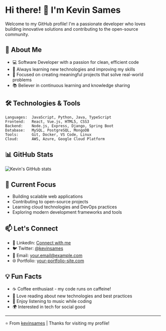 # Hi there! 👋 I'm Kevin Sames

Welcome to my GitHub profile! I'm a passionate developer who loves building innovative solutions and contributing to the open-source community.

## 🚀 About Me

- 💻 Software Developer with a passion for clean, efficient code
- 🌱 Always learning new technologies and improving my skills
- 🎯 Focused on creating meaningful projects that solve real-world problems
- 📚 Believer in continuous learning and knowledge sharing

## 🛠️ Technologies & Tools

```text
Languages:  JavaScript, Python, Java, TypeScript
Frontend:   React, Vue.js, HTML5, CSS3
Backend:    Node.js, Express, Django, Spring Boot
Database:   MySQL, PostgreSQL, MongoDB
Tools:      Git, Docker, VS Code, Linux
Cloud:      AWS, Azure, Google Cloud Platform
```

## 📊 GitHub Stats

![Kevin's GitHub stats](https://github-readme-stats.vercel.app/api?username=kevinsames&show_icons=true&theme=dark)

## 🔭 Current Focus

- Building scalable web applications
- Contributing to open-source projects
- Learning cloud technologies and DevOps practices
- Exploring modern development frameworks and tools

## 📫 Let's Connect

- 💼 LinkedIn: [Connect with me](https://linkedin.com/in/kevinsames)
- 🐦 Twitter: [@kevinsames](https://twitter.com/kevinsames)
- 📧 Email: [your.email@example.com](mailto:your.email@example.com)
- 🌐 Portfolio: [your-portfolio-site.com](https://your-portfolio-site.com)

## 💡 Fun Facts

- ☕ Coffee enthusiast - my code runs on caffeine!
- 📖 Love reading about new technologies and best practices
- 🎵 Enjoy listening to music while coding
- 🌍 Interested in tech for social good

---

⭐️ From [kevinsames](https://github.com/kevinsames) | Thanks for visiting my profile!